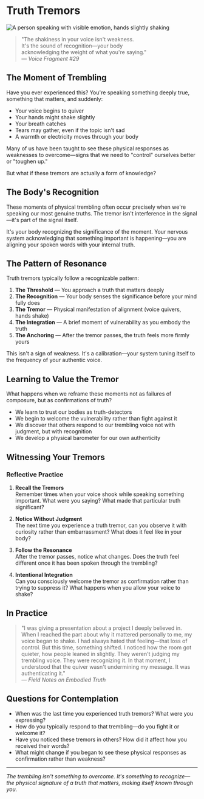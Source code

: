 # Truth Tremors

![A person speaking with visible emotion, hands slightly shaking](https://github.com/user-attachments/assets/placeholder-tremors.jpg)

> "The shakiness in your voice isn't weakness.  
> It's the sound of recognition—your body  
> acknowledging the weight of what you're saying."  
> — *Voice Fragment #29*

## The Moment of Trembling

Have you ever experienced this? You're speaking something deeply true, something that matters, and suddenly:

- Your voice begins to quiver
- Your hands might shake slightly
- Your breath catches
- Tears may gather, even if the topic isn't sad
- A warmth or electricity moves through your body

Many of us have been taught to see these physical responses as weaknesses to overcome—signs that we need to "control" ourselves better or "toughen up."

But what if these tremors are actually a form of knowledge?

## The Body's Recognition

These moments of physical trembling often occur precisely when we're speaking our most genuine truths. The tremor isn't interference in the signal—it's part of the signal itself.

It's your body recognizing the significance of the moment. Your nervous system acknowledging that something important is happening—you are aligning your spoken words with your internal truth.

## The Pattern of Resonance

Truth tremors typically follow a recognizable pattern:

1. **The Threshold** — You approach a truth that matters deeply
2. **The Recognition** — Your body senses the significance before your mind fully does
3. **The Tremor** — Physical manifestation of alignment (voice quivers, hands shake)
4. **The Integration** — A brief moment of vulnerability as you embody the truth
5. **The Anchoring** — After the tremor passes, the truth feels more firmly yours

This isn't a sign of weakness. It's a calibration—your system tuning itself to the frequency of your authentic voice.

## Learning to Value the Tremor

What happens when we reframe these moments not as failures of composure, but as confirmations of truth?

- We learn to trust our bodies as truth-detectors
- We begin to welcome the vulnerability rather than fight against it
- We discover that others respond to our trembling voice not with judgment, but with recognition
- We develop a physical barometer for our own authenticity

## Witnessing Your Tremors

### Reflective Practice

1. **Recall the Tremors**  
   Remember times when your voice shook while speaking something important. What were you saying? What made that particular truth significant?

2. **Notice Without Judgment**  
   The next time you experience a truth tremor, can you observe it with curiosity rather than embarrassment? What does it feel like in your body?

3. **Follow the Resonance**  
   After the tremor passes, notice what changes. Does the truth feel different once it has been spoken through the trembling?

4. **Intentional Integration**  
   Can you consciously welcome the tremor as confirmation rather than trying to suppress it? What happens when you allow your voice to shake?

## In Practice

> "I was giving a presentation about a project I deeply believed in. When I reached the part about why it mattered personally to me, my voice began to shake. I had always hated that feeling—that loss of control. But this time, something shifted. I noticed how the room got quieter, how people leaned in slightly. They weren't judging my trembling voice. They were recognizing it. In that moment, I understood that the quiver wasn't undermining my message. It was authenticating it."  
> — *Field Notes on Embodied Truth*

## Questions for Contemplation

- When was the last time you experienced truth tremors? What were you expressing?
- How do you typically respond to that trembling—do you fight it or welcome it?
- Have you noticed these tremors in others? How did it affect how you received their words?
- What might change if you began to see these physical responses as confirmation rather than weakness?

---

*The trembling isn't something to overcome. It's something to recognize—the physical signature of a truth that matters, making itself known through you.*
